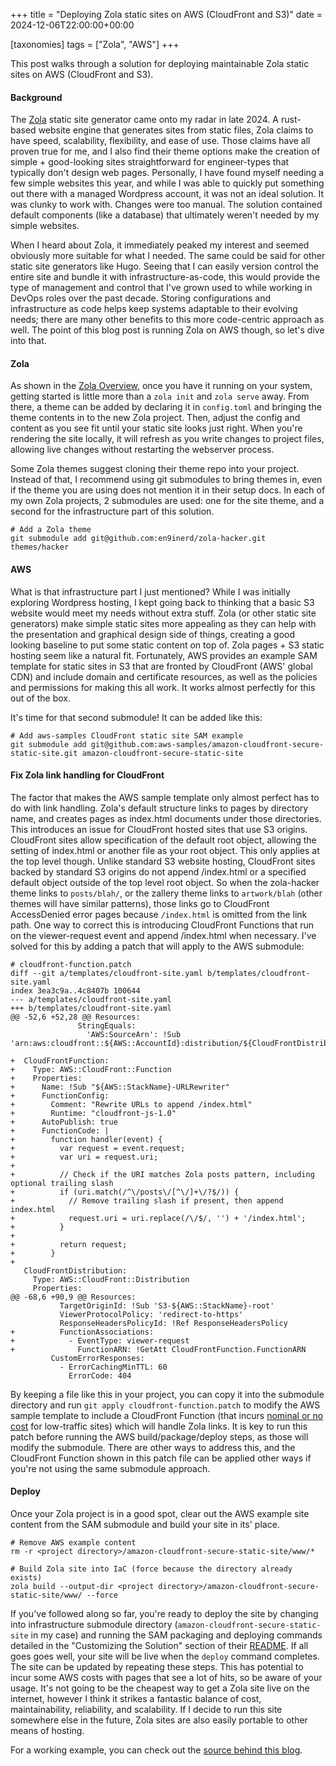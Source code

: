 +++
title = "Deploying Zola static sites on AWS (CloudFront and S3)"
date = 2024-12-06T22:00:00+00:00

[taxonomies]
tags = ["Zola", "AWS"]
+++

This post walks through a solution for deploying maintainable Zola static sites on AWS (CloudFront and S3).
<!--more-->

#### Background
The [Zola](https://www.getzola.org) static site generator came onto my radar in late 2024. A rust-based website engine that generates sites from static files, Zola claims to have speed, scalability, flexibility, and ease of use. Those claims have all proven true for me, and I also find their theme options make the creation of simple + good-looking sites straightforward for engineer-types that typically don't design web pages. Personally, I have found myself needing a few simple websites this year, and while I was able to quickly put something out there with a managed Wordpress account, it was not an ideal solution. It was clunky to work with. Changes were too manual. The solution contained default components (like a database) that ultimately weren't needed by my simple websites.

When I heard about Zola, it immediately peaked my interest and seemed obviously more suitable for what I needed. The same could be said for other static site generators like Hugo. Seeing that I can easily version control the entire site and bundle it with infrastructure-as-code, this would provide the type of management and control that I've grown used to while working in DevOps roles over the past decade. Storing configurations and infrastructure as code helps keep systems adaptable to their evolving needs; there are many other benefits to this more code-centric approach as well. The point of this blog post is running Zola on AWS though, so let's dive into that.

#### Zola
As shown in the [Zola Overview](https://www.getzola.org/documentation/getting-started/overview), once you have it running on your system, getting started is little more than a `zola init` and `zola serve` away. From there, a theme can be added by declaring it in `config.toml` and bringing the theme contents in to the new Zola project. Then, adjust the config and content as you see fit until your static site looks just right. When you're rendering the site locally, it will refresh as you write changes to project files, allowing live changes without restarting the webserver process.

Some Zola themes suggest cloning their theme repo into your project. Instead of that, I recommend using git submodules to bring themes in, even if the theme you are using does not mention it in their setup docs. In each of my own Zola projects, 2 submodules are used: one for the site theme, and a second for the infrastructure part of this solution.

```
# Add a Zola theme
git submodule add git@github.com:en9inerd/zola-hacker.git themes/hacker
```

#### AWS
What is that infrastructure part I just mentioned? While I was initially exploring Wordpress hosting, I kept going back to thinking that a basic S3 website would meet my needs without extra stuff. Zola (or other static site generators) make simple static sites more appealing as they can help with the presentation and graphical design side of things, creating a good looking baseline to put some static content on top of. Zola pages + S3 static hosting seem like a natural fit. Fortunately, AWS provides an example SAM template for static sites in S3 that are fronted by CloudFront (AWS' global CDN) and include domain and certificate resources, as well as the policies and permissions for making this all work. It works almost perfectly for this out of the box.

It's time for that second submodule!  It can be added like this:

```
# Add aws-samples CloudFront static site SAM example
git submodule add git@github.com:aws-samples/amazon-cloudfront-secure-static-site.git amazon-cloudfront-secure-static-site
```

#### Fix Zola link handling for CloudFront
The factor that makes the AWS sample template only almost perfect has to do with link handling. Zola's default structure links to pages by directory name, and creates pages as index.html documents under those directories. This introduces an issue for CloudFront hosted sites that use S3 origins. CloudFront sites allow specification of the default root object, allowing the setting of index.html or another file as your root object. This only applies at the top level though. Unlike standard S3 website hosting, CloudFront sites backed by standard S3 origins do not append /index.html or a specified default object outside of the top level root object. So when the zola-hacker theme links to `posts/blah/`, or the zallery theme links to `artwork/blah` (other themes will have similar patterns), those links go to CloudFront AccessDenied error pages because `/index.html` is omitted from the link path. One way to correct this is introducing CloudFront Functions that run on the viewer-request event and append /index.html when necessary. I've solved for this by adding a patch that will apply to the AWS submodule:

```
# cloudfront-function.patch
diff --git a/templates/cloudfront-site.yaml b/templates/cloudfront-site.yaml
index 3ea3c9a..4c8407b 100644
--- a/templates/cloudfront-site.yaml
+++ b/templates/cloudfront-site.yaml
@@ -52,6 +52,28 @@ Resources:
               StringEquals:
                 'AWS:SourceArn': !Sub 'arn:aws:cloudfront::${AWS::AccountId}:distribution/${CloudFrontDistribution}'

+  CloudFrontFunction:
+    Type: AWS::CloudFront::Function
+    Properties:
+      Name: !Sub "${AWS::StackName}-URLRewriter"
+      FunctionConfig:
+        Comment: "Rewrite URLs to append /index.html"
+        Runtime: "cloudfront-js-1.0"
+      AutoPublish: true
+      FunctionCode: |
+        function handler(event) {
+          var request = event.request;
+          var uri = request.uri;
+
+          // Check if the URI matches Zola posts pattern, including optional trailing slash
+          if (uri.match(/^\/posts\/[^\/]+\/?$/)) {
+            // Remove trailing slash if present, then append index.html
+            request.uri = uri.replace(/\/$/, '') + '/index.html';
+          }
+
+          return request;
+        }
+
   CloudFrontDistribution:
     Type: AWS::CloudFront::Distribution
     Properties:
@@ -68,6 +90,9 @@ Resources:
           TargetOriginId: !Sub 'S3-${AWS::StackName}-root'
           ViewerProtocolPolicy: 'redirect-to-https'
           ResponseHeadersPolicyId: !Ref ResponseHeadersPolicy
+          FunctionAssociations:
+            - EventType: viewer-request
+              FunctionARN: !GetAtt CloudFrontFunction.FunctionARN
         CustomErrorResponses:
           - ErrorCachingMinTTL: 60
             ErrorCode: 404
```
By keeping a file like this in your project, you can copy it into the submodule directory and run `git apply cloudfront-function.patch` to modify the AWS sample template to include a CloudFront Function (that incurs [nominal or no cost](https://aws.amazon.com/cloudfront/pricing/) for low-traffic sites) which will handle Zola links. It is key to run this patch before running the AWS build/package/deploy steps, as those will modify the submodule. There are other ways to address this, and the CloudFront Function shown in this patch file can be applied other ways if you're not using the same submodule approach.

#### Deploy
Once your Zola project is in a good spot, clear out the AWS example site content from the SAM submodule and build your site in its' place.
```
# Remove AWS example content
rm -r <project directory>/amazon-cloudfront-secure-static-site/www/*

# Build Zola site into IaC (force because the directory already exists)
zola build --output-dir <project directory>/amazon-cloudfront-secure-static-site/www/ --force
```
If you've followed along so far, you're ready to deploy the site by changing into infrastructure submodule directory (`amazon-cloudfront-secure-static-site` in my case) and running the SAM packaging and deploying commands detailed in the "Customizing the Solution" section of their [README](https://github.com/aws-samples/amazon-cloudfront-secure-static-site?tab=readme-ov-file#customizing-the-solution). If all goes goes well, your site will be live when the `deploy` command completes. The site can be updated by repeating these steps. This has potential to incur some AWS costs with pages that see a lot of hits, so be aware of your usage. It's not going to be the cheapest way to get a Zola site live on the internet, however I think it strikes a fantastic balance of cost, maintainability, reliability, and scalability. If I decide to run this site somewhere else in the future, Zola sites are also easily portable to other means of hosting.

For a working example, you can check out the [source behind this blog](https://github.com/r6t/r6-technology-site).
